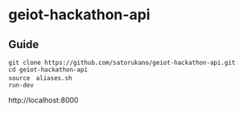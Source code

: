 # geiot-hackathon-api
## Guide
```
git clone https://github.com/satorukano/geiot-hackathon-api.git
cd geiot-hackathon-api
source　aliases.sh
run-dev
```
http://localhost:8000

